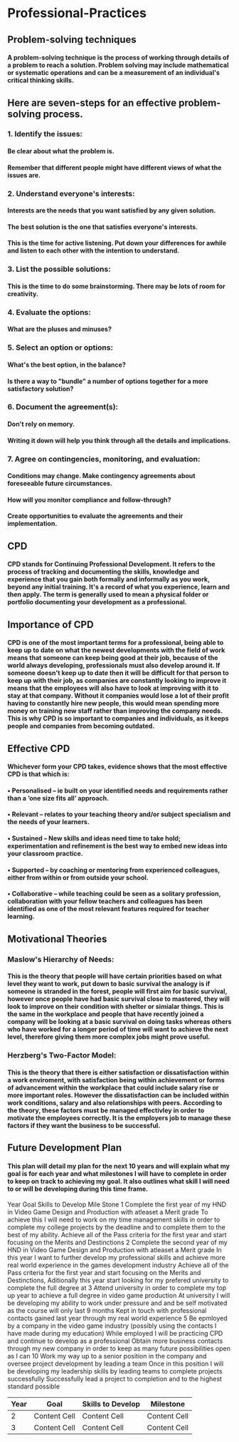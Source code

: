 # Professional-Practices

## Problem-solving techniques
#### A problem-solving technique is the process of working through details of a problem to reach a solution. Problem solving may include mathematical or systematic operations and can be a measurement of an individual's critical thinking skills.

## Here are seven-steps for an effective problem-solving process.

### 1. Identify the issues:
#### Be clear about what the problem is.
#### Remember that different people might have different views of what the issues are.

### 2. Understand everyone's interests:
#### Interests are the needs that you want satisfied by any given solution.
#### The best solution is the one that satisfies everyone's interests.
#### This is the time for active listening. Put down your differences for awhile and listen to each other with the intention to understand.

### 3. List the possible solutions:
#### This is the time to do some brainstorming. There may be lots of room for creativity.

### 4. Evaluate the options:
#### What are the pluses and minuses?

### 5. Select an option or options:
#### What's the best option, in the balance?
#### Is there a way to "bundle" a number of options together for a more satisfactory solution?

### 6. Document the agreement(s):
#### Don't rely on memory.
#### Writing it down will help you think through all the details and implications.

### 7. Agree on contingencies, monitoring, and evaluation:
#### Conditions may change. Make contingency agreements about foreseeable future circumstances.
#### How will you monitor compliance and follow-through?
#### Create opportunities to evaluate the agreements and their implementation.

## CPD
#### CPD stands for Continuing Professional Development. It refers to the process of tracking and documenting the skills, knowledge and experience that you gain both formally and informally as you work, beyond any initial training. It's a record of what you experience, learn and then apply. The term is generally used to mean a physical folder or portfolio documenting your development as a professional.

## Importance of CPD
#### CPD is one of the most important terms for a professional, being able to keep up to date on what the newest developments with the field of work means that someone can keep being good at their job, because of the world always developing, professionals must also develop around it. If someone doesn't keep up to date then it will be difficult for that person to keep up with their job, as companies are constantly looking to improve it means that the employees will also have to look at improving with it to stay at that company. Without it companies would lose a lot of their profit having to constantly hire new people, this would mean spending more money on training new staff rather than improving the company needs. This is why CPD is so important to companies and individuals, as it keeps people and companies from becoming outdated.

## Effective CPD
#### Whichever form your CPD takes, evidence shows that the most effective CPD is that which is:
#### • Personalised – ie built on your identified needs and requirements rather than a ‘one size fits all’ approach.
#### • Relevant – relates to your teaching theory and/or subject specialism and the needs of your learners.
#### • Sustained – New skills and ideas need time to take hold; experimentation and refinement is the best way to embed new ideas into your classroom practice.
#### • Supported – by coaching or mentoring from experienced colleagues, either from within or from outside your school.
#### • Collaborative – while teaching could be seen as a solitary profession, collaboration with your fellow teachers and colleagues has been identified as one of the most relevant features required for teacher learning.

## Motivational Theories 
### Maslow's Hierarchy of Needs:
#### This is the theory that people will have certain priorities based on what level they want to work, put down to basic survival the analogy is if someone is stranded in the forest, people will first aim for basic survival, however once people have had basic survival close to mastered, they will look to improve on their condition with shelter or simialar things. This is the same in the workplace and people that have recently joined a company will be looking at a basic survival on doing tasks whereas others who have worked for a longer period of time will want to achieve the next level, therefore giving them more complex jobs might prove useful.

### Herzberg's Two-Factor Model:
#### This is the theory that there is either satisfaction or dissatisfaction within a work enviroment, with satisfaction being within achievement or forms of advancement within the workplace that could include salary rise or more important roles. However the dissatisfaction can be included within work conditions, salary and also relationships with peers. According to the theory, these factors must be managed effectivley in order to motivate the employees correctly. It is the employers job to manage these factors if they want the business to be successful.

## Future Development Plan
#### This plan will detail my plan for the next 10 years and will explain what my goal is for each year and what milestones I will have to complete in order to keep on track to achieving my goal. It also outlines what skill I will need to or will be developing during this time frame.
Year	Goal	Skills to Develop	Mile Stone
1	Complete the first year of my HND in Video Game Design and Production with atleaset a Merit grade	To achieve this I will need to work on my time management skills in order to complete my college projects by the deadline and to complete them to the best of my ability.	Achieve all of the Pass criteria for the first year and start focusing on the Merits and Destinctions
2	Complete the second year of my HND in Video Game Design and Production with atleaset a Merit grade	In this year I want to further develop my professional skills and achieve more real world experience in the games development industry	Achieve all of the Pass criteria for the first year and start focusing on the Merits and Destinctions, Aditionally this year start looking for my prefered university to complete the full degree at
3	Attend university in order to complete my top up year to achieve a full degree in video game production	At university I will be developing my ability to work under pressure and and be self motivated as the course will only last 9 months	Kept in touch with professional contacts gained last year through my real world experience
5	Be epmloyed by a company in the video game industry (possibly using the contacts I have made during my education)	While employed I will be practicing CPD and continue to develop as a professional	Obtain more business contacts through my new company in order to keep as many future possibilities open as I can
10	Work my way up to a senior position in the company and oversee project development by leading a team	Once in this position I will be developing my leadership skills by leading teams to complete projects successfully	Successfully lead a project to completion and to the highest standard possible

| Year | Goal | Skills to Develop | Milestone |
| ---- | ---- | ----------------- | --------- |
| 2 | Content Cell  | Content Cell  | Content Cell  |
| 3 | Content Cell  | Content Cell  | Content Cell  |
